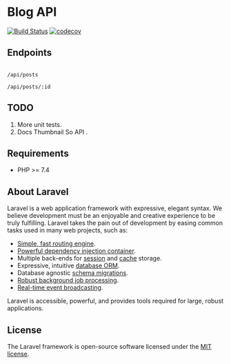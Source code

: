 # Blog API

[![Build Status](https://travis-ci.com/Magnum34/blogs_api.svg?branch=master)](https://travis-ci.com/Magnum34/blogs_api)
[![codecov](https://codecov.io/gh/Magnum34/blog_api/branch/master/graph/badge.svg)](https://codecov.io/gh/Magnum34/blog_api)


## Endpoints

```

/api/posts

/api/posts/:id

```
## TODO
1. More unit tests.
2. Docs Thumbnail So API .


## Requirements
* PHP >= 7.4

## About Laravel

Laravel is a web application framework with expressive, elegant syntax. We believe development must be an enjoyable and creative experience to be truly fulfilling. Laravel takes the pain out of development by easing common tasks used in many web projects, such as:

- [Simple, fast routing engine](https://laravel.com/docs/routing).
- [Powerful dependency injection container](https://laravel.com/docs/container).
- Multiple back-ends for [session](https://laravel.com/docs/session) and [cache](https://laravel.com/docs/cache) storage.
- Expressive, intuitive [database ORM](https://laravel.com/docs/eloquent).
- Database agnostic [schema migrations](https://laravel.com/docs/migrations).
- [Robust background job processing](https://laravel.com/docs/queues).
- [Real-time event broadcasting](https://laravel.com/docs/broadcasting).

Laravel is accessible, powerful, and provides tools required for large, robust applications.


## License

The Laravel framework is open-source software licensed under the [MIT license](https://opensource.org/licenses/MIT).
